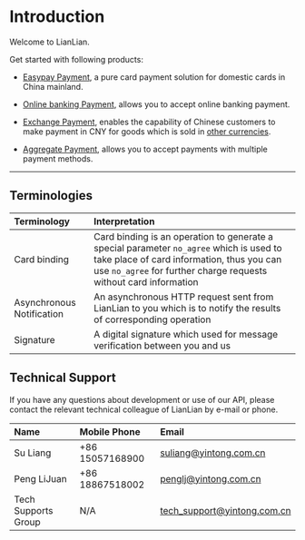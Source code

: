 # Introduction

Welcome to LianLian.

Get started with following products:

* [Easypay Payment](docs/easypay.md), a pure card payment solution for domestic cards in China mainland.

* [Online banking Payment](docs/online-banking-overview.md), allows you to accept online banking payment.

* [Exchange Payment](docs/exchange-payment-overview.md), enables the capability of Chinese customers to make payment in CNY for goods which is sold in [other currencies](docs/supported-currencies.md).

* [Aggregate Payment](docs/aggregate-overview.md), allows you to accept payments with multiple payment methods.


***

## Terminologies

|Terminology|Interpretation |
|:---|:---|
|Card binding|Card binding is an operation to generate a special parameter ```no_agree``` which is used to take place of card information, thus you can use ```no_agree``` for further charge requests without card information  |
|Asynchronous Notification| An asynchronous HTTP request sent from LianLian to you which is to notify the results of corresponding operation|
|Signature| A digital signature which used for message verification between you and us |

## Technical Support

If you have any questions about development or use of our API, please contact the relevant technical colleague of LianLian by e-mail or phone.

|Name|Mobile Phone|Email|
|:---|:---|:---|
|Su Liang|+86 15057168900|suliang@yintong.com.cn|
|Peng LiJuan|+86 18867518002|penglj@yintong.com.cn|
|Tech Supports Group| N/A| tech_support@yintong.com.cn|